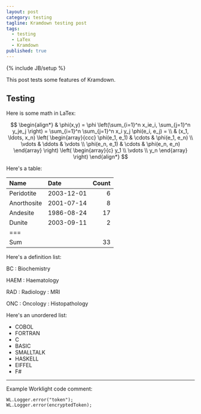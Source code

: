 ```yaml
---
layout: post
category: testing
tagline: Kramdown testing post
tags: 
  - testing
  - LaTex
  - Kramdown
published: true
---
```


{% include JB/setup %}

This post tests some features of Kramdown.

## Testing

Here is some math in LaTex:

$$
\begin{align*}
  & \phi(x,y) = \phi \left(\sum_{i=1}^n x_ie_i, \sum_{j=1}^n y_je_j \right)
  = \sum_{i=1}^n \sum_{j=1}^n x_i y_j \phi(e_i, e_j) = \\
  & (x_1, \ldots, x_n) \left( \begin{array}{ccc}
      \phi(e_1, e_1) & \cdots & \phi(e_1, e_n) \\
      \vdots & \ddots & \vdots \\
      \phi(e_n, e_1) & \cdots & \phi(e_n, e_n)
    \end{array} \right)
  \left( \begin{array}{c}
      y_1 \\
      \vdots \\
      y_n
    \end{array} \right)
\end{align*}
$$


Here's a table:

|Name|Date|Count|
|:-|:-|-:|
|Peridotite|2003-12-01|6|
|Anorthosite|2001-07-14|8|
|Andesite|1986-08-24|17|
|Dunite|2003-09-11|2|
|===
|Sum||33|


Here's a definition list:

BC
: Biochemistry

HAEM
: Haematology

RAD
: Radiology
: MRI

ONC
: Oncology
: Histopathology

	
Here's an unordered list:

 * COBOL
 * FORTRAN
 * C
 * BASIC
 * SMALLTALK
 * HASKELL
 * EIFFEL
 * F#

-------------------


Example Worklight code comment:

~~~
WL.Logger.error("token");
WL.Logger.error(encryptedToken);
~~~
	
	
